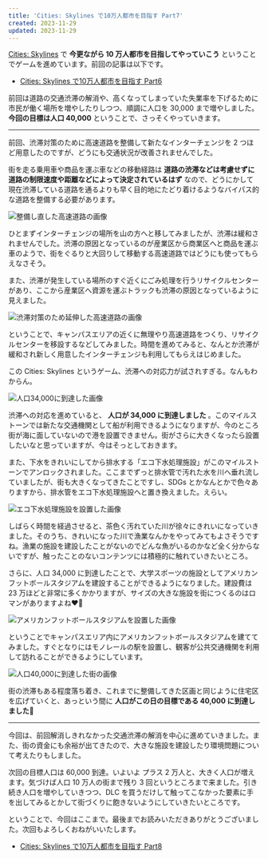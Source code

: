 ```yaml
---
title: 'Cities: Skylines で10万人都市を目指す Part7'
created: 2023-11-29
updated: 2023-11-29
---
```


[Cities: Skylines](https://store.steampowered.com/app/255710/Cities_Skylines/) で **今更ながら 10 万人都市を目指してやっていこう** ということでゲームを進めています。前回の記事は以下です。

- [Cities: Skylines で10万人都市を目指す Part6](/blog/20231121/)

前回は道路の交通渋滞の解消や、高くなってしまっていた失業率を下げるために市民が働く場所を増やしたりしつつ、順調に人口を 30,000 まで増やしました。 **今回の目標は人口 40,000** ということで、さっそくやっていきます。

---

前回、渋滞対策のために高速道路を整備して新たなインターチェンジを 2 つほど用意したのですが、どうにも交通状況が改善されませんでした。

街を走る乗用車や商品を運ぶ車などの移動経路は **道路の渋滞などは考慮せずに道路の制限速度や距離などによって決定されているはず** なので、どうにかして現在渋滞している道路を通るよりも早く目的地にたどり着けるようなバイパス的な道路を整備する必要があります。

![整備し直した高速道路の画像](93e5cd95-b38a-4cbb-bd1e-cbba4d641400)

ひとまずインターチェンジの場所を山の方へと移してみましたが、渋滞は緩和されませんでした。渋滞の原因となっているのが産業区から商業区へと商品を運ぶ車のようで、街をぐるりと大回りして移動する高速道路ではどうにも使ってもらえなさそう。

また、渋滞が発生している場所のすぐ近くにごみ処理を行うリサイクルセンターがあり、ここから産業区へ資源を運ぶトラックも渋滞の原因となっているように見えました。

![渋滞対策のため延伸した高速道路の画像](35555418-c0be-4fcd-218d-b09972f99200)

ということで、キャンパスエリアの近くに無理やり高速道路をつくり、リサイクルセンターを移設するなどしてみました。時間を進めてみると、なんとか渋滞が緩和され新しく用意したインターチェンジも利用してもらえはじめました。

この Cities: Skylines というゲーム、渋滞への対応力が試されすぎる。なんもわからん。

![人口34,000に到達した画像](f3edfdd1-44b7-4025-c39e-c7fb9da40e00)

渋滞への対応を進めていると、 **人口が 34,000 に到達しました** 。このマイルストーンでは新たな交通機関として船が利用できるようになりますが、今のところ街が海に面していないので港を設置できません。街がさらに大きくなったら設置したいなと思っていますが、今はそっとしておきます。

また、下水をきれいにしてから排水する「エコ下水処理施設」がこのマイルストーンでアンロックされました。ここまでずっと排水管で汚れた水を川へ垂れ流していましたが、街も大きくなってきたことですし、SDGs とかなんとかで色々ありますから、排水管をエコ下水処理施設へと置き換えました。えらい。

![エコ下水処理施設を設置した画像](2efd0ebb-7738-4869-78c6-e86cb2ee3d00)

しばらく時間を経過させると、茶色く汚れていた川が徐々にきれいになっていきました。そのうち、きれいになった川で漁業なんかをやってみてもよさそうですね。漁業の施設を建設したことがないのでどんな魚がいるのかなど全く分からないですが、触ったことのないコンテンツには積極的に触れていきたいところ。

さらに、人口 34,000 に到達したことで、大学スポーツの施設としてアメリカンフットボールスタジアムを建設することができるようになりました。建設費は 23 万ほどと非常に多くかかりますが、サイズの大きな施設を街につくるのはロマンがありますよね❤️‍🔥

![アメリカンフットボールスタジアムを設置した画像](81c23318-cf01-40eb-fb26-9617deae8b00)

ということでキャンパスエリア内にアメリカンフットボールスタジアムを建ててみました。すぐとなりにはモノレールの駅を設置し、観客が公共交通機関を利用して訪れることができるようにしています。

![人口40,000に到達した街の画像](35cdeb20-5fcf-4d8f-5c9e-b049d4b7b800)

街の渋滞もある程度落ち着き、これまでに整備してきた区画と同じように住宅区を広げていくと、あっという間に **人口がこの日の目標である 40,000 に到達しました🎉**

---

今回は、前回解消しきれなかった交通渋滞の解消を中心に進めていきました。また、街の資金にも余裕が出てきたので、大きな施設を建設したり環境問題について考えたりもしました。

次回の目標人口は 60,000 到達。いよいよ プラス 2 万人と、大きく人口が増えます。気づけば人口 10 万人の街まで残り 3 回というところまで来ました。引き続き人口を増やしていきつつ、DLC を買うだけして触ってこなかった要素に手を出してみるとかして街づくりに飽きないようにしていきたいところです。

ということで、今回はここまで。最後までお読みいただきありがとうございました。次回もよろしくおねがいいたします。

- [Cities: Skylines で10万人都市を目指す Part8](/blog/20231215/)
